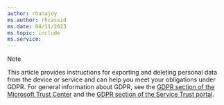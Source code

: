 ```yaml
---
author: rhanajoy
ms.author: rhcassid
ms.date: 04/11/2023
ms.topic: include
ms.service: 
---  
```


> [!NOTE]
> This article provides instructions for exporting and deleting personal data from the device or service and can help you meet your obligations under GDPR. For general information about GDPR, see the [GDPR section of the Microsoft Trust Center](https://www.microsoft.com/trust-center/privacy/gdpr-overview) and the [GDPR section of the Service Trust portal](https://servicetrust.microsoft.com/ViewPage/GDPRGetStarted).
